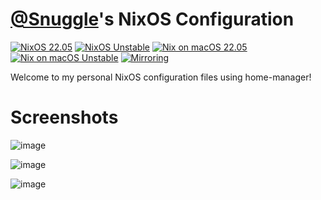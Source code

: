 # [@Snuggle](https://github.com/Snuggle)'s NixOS Configuration
[![NixOS 22.05](https://github.com/Snuggle/NixOS/actions/workflows/nixos-stable.yml/badge.svg)](https://github.com/Snuggle/NixOS/actions/workflows/nixos-stable.yml)
[![NixOS Unstable](https://github.com/Snuggle/NixOS/actions/workflows/nixos-unstable.yml/badge.svg)](https://github.com/Snuggle/NixOS/actions/workflows/nixos-unstable.yml)
[![Nix on macOS 22.05](https://github.com/Snuggle/NixOS/actions/workflows/nix-darwin-stable.yml/badge.svg)](https://github.com/Snuggle/NixOS/actions/workflows/nix-darwin-stable.yml)
[![Nix on macOS Unstable](https://github.com/Snuggle/NixOS/actions/workflows/nix-darwin-unstable.yml/badge.svg)](https://github.com/Snuggle/NixOS/actions/workflows/nix-darwin-unstable.yml)
[![Mirroring](https://github.com/Snuggle/NixOS/actions/workflows/main.yml/badge.svg)](https://github.com/Snuggle/NixOS/actions/workflows/main.yml)

Welcome to my personal NixOS configuration files using home-manager!


# Screenshots

![image](https://user-images.githubusercontent.com/26250962/164010387-ada6e149-c641-473c-9114-a67887298b5a.png)

![image](https://user-images.githubusercontent.com/26250962/164010081-1f3be3ce-9102-4bf6-b0f5-082c7520438e.png)

![image](https://user-images.githubusercontent.com/26250962/164010498-524dd251-5559-4bcf-af73-62e5aae389d3.png)
